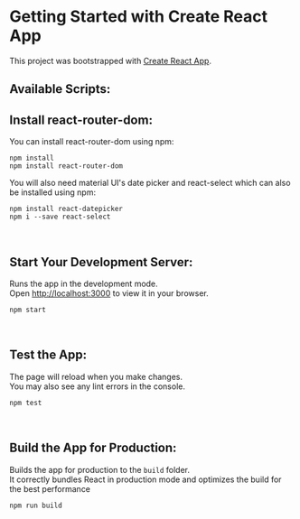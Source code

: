 # Getting Started with Create React App 

This project was bootstrapped with [Create React App](https://github.com/facebook/create-react-app).

## Available Scripts:




## Install react-router-dom:
You can install react-router-dom using npm:
```
npm install 
npm install react-router-dom
```

You will also need material UI's date picker and react-select which can also be installed using npm:
```
npm install react-datepicker
npm i --save react-select
```
<br>

## Start Your Development Server:
Runs the app in the development mode.\
Open [http://localhost:3000](http://localhost:3000) to view it in your browser.
```
npm start
```
<br>

## Test the App:
The page will reload when you make changes.\
You may also see any lint errors in the console.

```
npm test
```

<br>

## Build the App for Production:
Builds the app for production to the `build` folder.\
It correctly bundles React in production mode and optimizes the build for the best performance
```
npm run build
````



